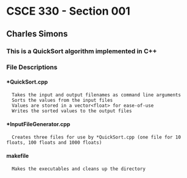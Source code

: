 # CSCE 330 - Section 001
## Charles Simons
### This is a QuickSort algorithm implemented in C++

### File Descriptions
#### *QuickSort.cpp
      Takes the input and output filenames as command line arguments
      Sorts the values from the input files
      Values are stored in a vector<float> for ease-of-use
      Writes the sorted values to the output files
#### *InputFileGenerator.cpp
      Creates three files for use by *QuickSort.cpp (one file for 10 floats, 100 floats and 1000 floats)
#### makefile
      Makes the executables and cleans up the directory
